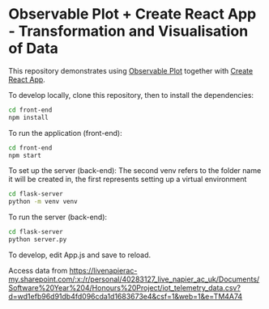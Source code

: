 # Observable Plot + Create React App - Transformation and Visualisation of Data

This repository demonstrates using [Observable Plot](https://github.com/observablehq/plot) together with [Create React App](https://create-react-app.dev).

To develop locally, clone this repository, then to install the dependencies:

```bash
cd front-end
npm install
```

To run the application (front-end):

```bash
cd front-end
npm start
```

To set up the server (back-end):
  The second venv refers to the folder name it will be created in, the first represents setting up a virtual environment
```bash
cd flask-server
python -m venv venv
```

To run the server (back-end):

```bash
cd flask-server
python server.py
```

To develop, edit App.js and save to reload.

Access data from https://livenapierac-my.sharepoint.com/:x:/r/personal/40283127_live_napier_ac_uk/Documents/Software%20Year%204/Honours%20Project/iot_telemetry_data.csv?d=wd1efb96d91db4fd096cda1d1683673e4&csf=1&web=1&e=TM4A74
